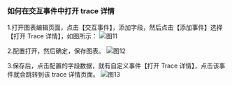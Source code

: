 ### 如何在交互事件中打开 trace 详情

1.打开图表编辑页面，点击【交互事件】，添加字段，然后点击【添加事件】选择【打开 Trace 详情】，如图所示：
![图11](/img/src/visulization/interactionEvent/event11.png)

2.配置打开，然后确定，保存图表。
![图12](/img/src/visulization/interactionEvent/event12.png)

3.保存后，点击配置的字段数据，就有自定义事件【打开 Trace 详情】，点击该事件就会跳转到该 trace 详情页面。
![图13](/img/src/visulization/interactionEvent/event13.png)
